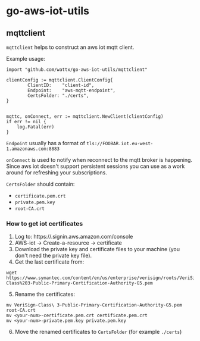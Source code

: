 # go-aws-iot-utils

## mqttclient

`mqttclient` helps to construct an aws iot mqtt client.

Example usage:

```
import "github.com/wattx/go-aws-iot-utils/mqttclient"

clientConfig := mqttclient.ClientConfig{
		ClientID:    "client-id",
		Endpoint:    "aws-mqtt-endpoint",
		CertsFolder: "./certs",
}


mqttc, onConnect, err := mqttclient.NewClient(clientConfig)
if err != nil {
    log.Fatal(err)
}
```

`Endpoint` usually has a format of `tls://FOOBAR.iot.eu-west-1.amazonaws.com:8883`

`onConnect` is used to notify when reconnect to the mqtt broker is happening. Since aws iot doesn't support persistent sessions you can use as a work around for refreshing your subscriptions.

`CertsFolder` should contain:
- `certificate.pem.crt`
- `private.pem.key`
- `root-CA.crt`

### How to get iot certificates

1. Log to: https://<your-account>.signin.aws.amazon.com/console
2. AWS-iot -> Create-a-resource -> certificate
3. Download the private key and certificate files to your machine (you don't need the private key file).
4. Get the last certificate from:
```
wget https://www.symantec.com/content/en/us/enterprise/verisign/roots/VeriSign-Class%203-Public-Primary-Certification-Authority-G5.pem
```
5. Rename the certificates:
```
mv VeriSign-Class\ 3-Public-Primary-Certification-Authority-G5.pem root-CA.crt
mv <your-num>-certificate.pem.crt certificate.pem.crt
mv <your-num>-private.pem.key private.pem.key
```
6. Move the renamed certificates to `CertsFolder` (for example `./certs`)
